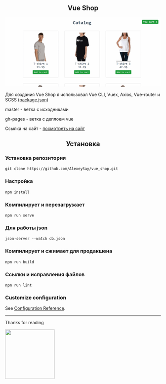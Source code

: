 <h2 align="center">Vue Shop</h2>

![Demo gif](vueShop.gif)

Для создания Vue Shop я использовал Vue CLI, Vuex, Axios, Vue-router и SCSS ([package.json](/package.json))

master - ветка с исходниками

gh-pages - ветка с деплоем vue

Ссылка на сайт - [посмотреть на сайт](https://alexeysay.github.io/vue_shop/)

<h2 align="center">Установка </h2>

### Установка репозитория
```
git clone https://github.com/AlexeySay/vue_shop.git
```

### Настройка
```
npm install
```

### Компилирует и перезагружает
```
npm run serve
```

### Для работы json
```
json-server --watch db.json
```

### Компилирует и сжимает для продакшена
```
npm run build
```

### Ссылки и исправления файлов
```
npm run lint
```

### Customize configuration
See [Configuration Reference](https://cli.vuejs.org/config/).

---
Thanks for reading
<div style="margin: 0 auto">
<img src="https://media.giphy.com/media/vFKqnCdLPNOKc/giphy.gif" width="160" height="160" />
</div>
